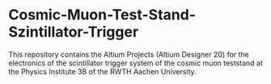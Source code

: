 # Cosmic-Muon-Test-Stand-Szintillator-Trigger

This repository contains the Altium Projects (Altium Designer 20) for the electronics of the scintillator trigger system of the cosmic muon teststand at the Physics Institute 3B of the RWTH Aachen University.
